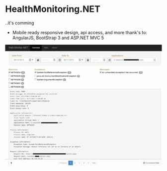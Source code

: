 HealthMonitoring.NET
====================

..it's comming

* Mobile ready responsive design, api access, and more thank's to: AngularJS, BootStrap 3 and ASP.NET MVC 5

![backoffice](snapshot.png "backoffice")